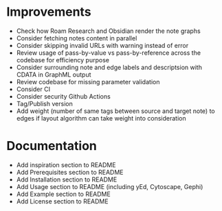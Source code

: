 # Improvements
* Check how Roam Research and Obsidian render the note graphs
* Consider fetching notes content in parallel
* Consider skipping invalid URLs with warning instead of error
* Review usage of pass-by-value vs pass-by-reference across the codebase for efficiency purpose
* Consider surrounding note and edge labels and descriptsion with CDATA in GraphML output
* Review codebase for missing parameter validation
* Consider CI
* Consider security Github Actions
* Tag/Publish version
* Add weight (number of same tags between source and target note) to edges if layout algorithm can take weight into consideration

# Documentation
* Add inspiration section to README
* Add Prerequisites section to README
* Add Installation section to README
* Add Usage section to README (including yEd, Cytoscape, Gephi)
* Add Example section to README
* Add License section to README
